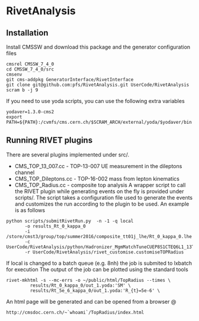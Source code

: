 RivetAnalysis
=============

## Installation

Install CMSSW and download this package and the generator configuration files
```
cmsrel CMSSW_7_4_0
cd CMSSW_7_4_0/src
cmsenv
git cms-addpkg GeneratorInterface/RivetInterface 
git clone git@github.com:pfs/RivetAnalysis.git UserCode/RivetAnalysis
scram b -j 9
```
If you need to use yoda scripts, you can use the following extra variables
```
yodaver=1.3.0-cms2
export PATH=${PATH}:/cvmfs/cms.cern.ch/$SCRAM_ARCH/external/yoda/$yodaver/bin
```

## Running RIVET plugins

There are several plugins implemented under src/. 
   * CMS_TOP_13_007.cc - TOP-13-007 UE measurement in the dileptons channel  
   * CMS_TOP_Dileptons.cc - TOP-16-002 mass from lepton kinematics
   * CMS_TOP_Radius.cc - composite top analysis
A wrapper script to call the RIVET plugin while generating events on the fly is provided 
under scripts/. The script takes a configuration file used to generate the events and 
customizes the run according to the plugin to be used.
An example is as follows
```
python scripts/submitRivetRun.py  -n -1 -q local 
       -o results_Rt_0_kappa_0 
       -i /store/cmst3/group/top/summer2016/composite_tt01j_lhe/Rt_0_kappa_0.lhe 
       -c UserCode/RivetAnalysis/python/Hadronizer_MgmMatchTuneCUEP8S1CTEQ6L1_13TeV_madgraph_pythia8_Tauola_cff
       -r UserCode/RivetAnalysis/rivet_customise.customiseTOPRadius
```
If local is changed to a batch queue (e.g. 8nh) the job is submited to lxbatch for execution
The output of the job can be plotted using the standard tools

```
rivet-mkhtml -s --mc-errs -o ~/public/html/TopRadius --times \
	     results/Rt_0_kappa_0/out_1.yoda:'SM' \
	     results/Rt_5e_6_kappa_0/out_1.yoda:'R_{t}=5e-6' \
```
An html page will be generated and can be opened from a browser @
```
http://cmsdoc.cern.ch/~`whoami`/TopRadius/index.html
```

